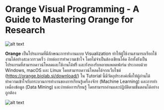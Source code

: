 # Orange Visual Programming - A Guide to Mastering Orange for Research

![alt text](https://orange.biolab.si/static/images/orange_logo_new.png)

__Orange__ เป็นโปรแกรมที่มีลักษณะการทำงานแบบ Visualization ทำให้ผู้ใช้งานสามารถเรียกใช้งานได้อย่างสะดวกรวดเร็ว ง่ายต่อการทำความเข้าใจ โดยไม่จำเป็นต้องเขียนโค้ด อีกทั้งยังเป็นโปรแกรมที่สามารถดาวน์โหลดและใช้งานได้ฟรี และยังรองรับหลายแพลตฟอร์ม ประกอบด้วย Windows, macOS และ Linux โดยสามารถดาวน์โหลดได้จากเว็บไซต์ (https://orange.biolab.si/download/) ใน Tutorial นี้มีวัตถุประสงค์เพื่อให้ผู้อ่านได้ทำความเข้าใจกับกระบวนการทำงานของการเรียนรู้เครื่องจักร (Machine Learning) และการทำเหมืองข้อมูล (Data Mining) และง่ายต่อการเรียนรู้ โดยสามารถอ่านและปฏิบัติตามขั้นตอนได้อย่างถูกต้อง  

![alt text](https://orange.biolab.si/static/images/orange_title_scaled.png)
